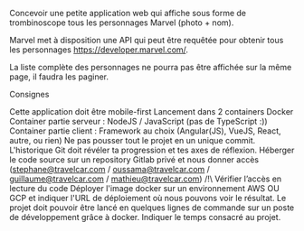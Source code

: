 Concevoir une petite application web qui affiche sous forme de trombinoscope tous les personnages Marvel (photo + nom).

Marvel met à disposition une API qui peut être requêtée pour obtenir tous les personnages https://developer.marvel.com/.

La liste complète des personnages ne pourra pas être affichée sur la même page, il faudra les paginer.

Consignes

Cette application doit être mobile-first
Lancement dans 2 containers Docker
Container partie serveur : NodeJS / JavaScript (pas de TypeScript :))
Container partie client : Framework au choix (Angular(JS), VueJS, React, autre, ou rien)
Ne pas pousser tout le projet en un unique commit. L'historique Git doit révéler ta progression et tes axes de réflexion.
Héberger le code source sur un repository Gitlab privé et nous donner accès (stephane@travelcar.com / oussama@travelcar.com / guillaume@travelcar.com / mathieu@travelcar.com) /!\ Vérifier l’accès en lecture du code
Déployer l'image docker sur un environnement AWS OU GCP et indiquer l'URL de déploiement où nous pouvons voir le résultat.
Le projet doit pouvoir être lancé en quelques lignes de commande sur un poste de développement grâce à docker.
Indiquer le temps consacré au projet.
